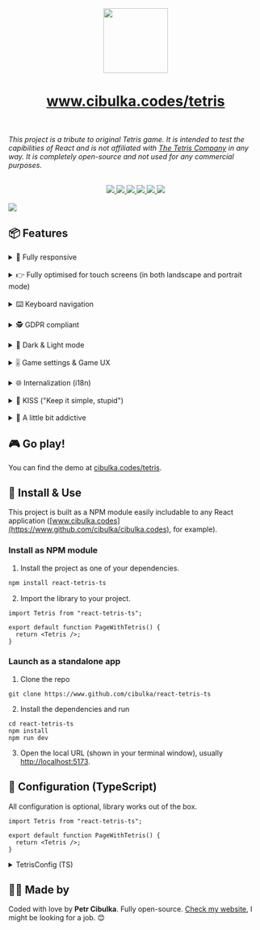 <div align="center" className="flex flex-col items-center gap-4">
  <img src="https://www.cibulka.codes/onion-dark.png" height="128" width="128" />
  <h1 align="center" className="text-5xl font-bold">
    <a href="https://www.cibulka.codes/tetris">www.cibulka.codes/tetris</a>
  </h1>
</div>

<br />

_This project is a tribute to original Tetris game. It is intended to test the capibilities of React and is not affiliated with [The Tetris Company](https://tetris.com/) in any way. It is completely open-source and not used for any commercial purposes._

<br />

<div align="center" className="flex justify-center items-center gap-4">
  <a aria-label="NPM package" href="https://npmjs.com/react-tetris-ts">
    <img src="https://img.shields.io/badge/NPM_package-black?logo=NPM&labelColor=black" />
  </a>
  <a aria-label="React" href="https://react.dev/">
    <img src="https://img.shields.io/badge/React-black?logo=React&labelColor=black" />
  </a>
  <a aria-label="Vite" href="https://vitejs.dev/">
    <img src="https://img.shields.io/badge/Vite-black?logo=vite&labelColor=black" />
  </a>
  <a aria-label="TypeScript" href="https://www.typescriptlang.org/">
    <img src="https://img.shields.io/badge/TypeScript-black?logo=TypeScript&labelColor=black" />
  </a>
  <a aria-label="Tailwind" href="https://tailwindcss.com/">
    <img src="https://img.shields.io/badge/Tailwind_CSS-black?logo=tailwindcss&labelColor=black" />
  </a>
  <a aria-label="My resumé" href="https://www.cibulka.codes/cv.pdf">
    <img src="https://img.shields.io/badge/Download_my_resumé!-blue" />
  </a>
</div>

<br />

<img src="https://www.cibulka.codes/og_tetris.png" className="mb-12" />

## 📦 Features

<details>
    <summary>📏 Fully responsive</summary>
    <br />

The game is fully responsive and allows the user to select their preferred way how to interact with it: in portrait or landscape mode.

To span 100% of the viewport, the game uses `dvh` units (to prevent layout shifts on change of browser's UI).

</details>

<br />

<details>
    <summary>👉 Fully optimised for touch screens (in both landscape and portrait mode)</summary>
    <br />

Touch screens are interacted with by **swiping** (to indicate the direction or to "drop" the shape) and **tapping** (to rotate the shape). If a user flips their device to landscape, they get to use more traditional **tap-based controls** as well.

</details>

<br />

<details>
    <summary>⌨️ Keyboard navigation</summary>
    <br />

The game works **on desktop** through keyboard navigation: by pressing arrow keys (⬅️⬆️⬇️➡️) or WASD. Pressing the spacebar pauses (or unpauses) the game.

</details>

<br />

<details>
    <summary>🕵️ GDPR compliant</summary>
    <br />

The game does not persists any information: Neither through cookies, nor through the `localStorage`. For this reason it is fully GDPR compliant and there is no need to have a cookie bar.

</details>

<br />

<details>
    <summary>🌚 Dark & Light mode</summary>
    <br />

Users can switch between dark and light mode. Personally I find the dark mode more aesthetically pleasing, so I've decided to set it as the default.

The light mode is done through CSS, so there is no color flash before the UI hydration.

</details>

<br />

<details>
    <summary>🎚️ Game settings & Game UX</summary>
    <br />

Users can select both the **initial level** and **initial rows**, to set the difficulty of the game as they please.

The speed of the game gradually increases with the score, to prevent users from being bored.

If the user resumes the game from the "paused state", the countdown of 3 seconds is shown first: This is to prevent users from cheating in higher speeds.

</details>

<br />

<details>
    <summary>🌐 Internalization (i18n)</summary>
    <br />
The game is fully translatable to any language, it uses [react-intl](https://formatjs.io/docs/react-intl/) to prevent any text to be hardcoded. At the moment I provide English and Czech languages - in the future the list might extend.

The language is provided as the prop to the defualt export: I did not want to clutter the game's UI with the language switcher.

</details>

<br />

<details>
    <summary>💋 KISS ("Keep it simple, stupid")</summary>
    <br />

The game aims to be as simple as possible: Both through UI design, UX and technical sollution.

Besides [React.js](https://react.dev) and i18n solution (see above), it has only 2 UI production dependencies:

- [react-swipable](https://github.com/FormidableLabs/react-swipeable): API for swipe gestures to provide touch display optimizations
- [react-range](https://github.com/tajo/react-range): Headless solution for `[input type=range]`, that is a bit easier to style than native browser solution.

</details>

<br />

<details>
    <summary>🍭 A little bit addictive</summary>
    <br />

Hopefully the game is addictive _just enough_. :)

</details>

## 🎮 Go play!

You can find the demo at [cibulka.codes/tetris](https://www.cibulka.codes/tetris).

## 🔧 Install & Use

This project is built as a NPM module easily includable to any React application ([www.cibulka.codes](https://www.github.com/cibulka/cibulka.codes), for example).

### Install as NPM module

1. Install the project as one of your dependencies.

```bash
npm install react-tetris-ts
```

2. Import the library to your project.

```tsx
import Tetris from "react-tetris-ts";

export default function PageWithTetris() {
  return <Tetris />;
}
```

### Launch as a standalone app

1. Clone the repo

```
git clone https://www.github.com/cibulka/react-tetris-ts
```

2. Install the dependencies and run

```
cd react-tetris-ts
npm install
npm run dev
```

3. Open the local URL (shown in your terminal window), usually [http://localhost:5173](http://localhost:5173).

## 🎨 Configuration (TypeScript)

All configuration is optional, library works out of the box.

```tsx
import Tetris from "react-tetris-ts";

export default function PageWithTetris() {
  return <Tetris />;
}
```

<details>
    <summary>TetrisConfig (TS)</summary>
    <br />

```ts
type TetrisConfig = {
  /**
   * The language of the app.
   * @default en
   */
  locale?: "cs" | "en";
  /**
   * Height of the screen - any CSS unit.
   * @default 100dvh
   */
  height?: string;
  /**
   * Width of the screen - any CSS unit.
   * @default 100dvw
   */
  width?: string;
};
```

</details>

## 🧔‍♂️ Made by

Coded with love by **Petr Cibulka**. Fully open-source. [Check my website](https://www.cibulka.codes), I might be looking for a job. 😊
